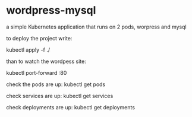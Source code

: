 # wordpress-mysql

a simple Kubernetes application that runs on 2 pods, worpress and mysql


to deploy the project write:

kubectl apply -f ./

than to watch the wordpess site:

kubectl port-forward <pod-name> <desired-port>:80
 

check the pods are up:
kubectl get pods

check services are up:
kubectl get services

check deployments are up:
kubectl get deployments
